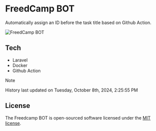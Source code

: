 # FreedCamp BOT

Automatically assign an ID before the task title based on Github Action.

![FreedCamp BOT](https://repository-images.githubusercontent.com/737932867/7d34798b-2680-471c-b089-a78a718d3d6a)

## Tech

- Laravel
- Docker
- Github Action

> [!NOTE]  
> History last updated on Tuesday, October 8th, 2024, 2:25:55 PM

## License

The Freedcamp BOT is open-sourced software licensed under the [MIT license](https://opensource.org/licenses/MIT).
